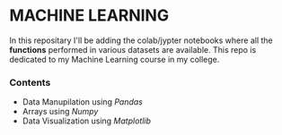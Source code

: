 # MACHINE LEARNING

In this repositary I'll be adding the colab/jypter notebooks where all the **functions** performed in  various datasets are available.
This repo is dedicated to my Machine Learning course in my college.

### Contents
- Data Manupilation using *Pandas*
- Arrays using *Numpy*
- Data Visualization using *Matplotlib*
